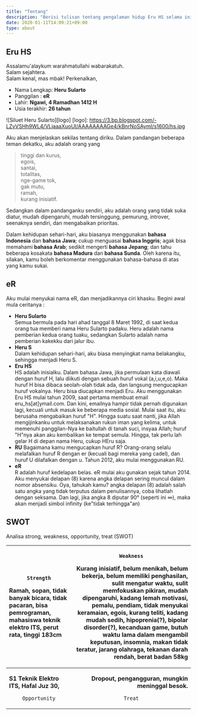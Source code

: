 ```yaml
---
title: "Tentang"
description: "Berisi tulisan tentang pengalaman hidup Eru HS selama ini"
date: 2020-01-11T14:09:21+09:00
type: about
---
```


## Eru HS
Assalamu'alaykum warahmatullahi wabarakatuh.  
Salam sejahtera.  
Salam kenal, mas mbak! Perkenalkan,

* Nama Lengkap: **Heru Sularto**
* Panggilan : **eR**
* Lahir: **Ngawi, 4 Ramadhan 1412 H**
* Usia terakhir: **26 tahun**

![Siluet Heru Sularto][logo]
[logo]: https://3.bp.blogspot.com/-LZyVSHh9WL4/VLjaaaXuoUI/AAAAAAAAGe4/kBnrNoSAymI/s1600/hs.jpg

Aku akan menjelaskan sekilas tentang diriku. Dalam pandangan beberapa teman dekatku, aku adalah orang yang

> tinggi dan kurus,  
> egois,  
> santai,  
> totalitas,  
> nge-game tok,  
> gak mutu,  
> ramah,  
> kurang inisiatif.

Sedangkan dalam pandanganku sendiri, aku adalah orang yang tidak suka diatur, mudah dipengaruhi, mudah tersinggung, pemurung, introver, seenaknya sendiri, dan mengabaikan prioritas.

Dalam kehidupan sehari-hari, aku biasanya menggunakan **bahasa Indonesia** dan **bahasa Jawa**; cukup menguasai **bahasa Inggris**; agak bisa memahami **bahasa Arab**; sedikit mengerti **bahasa Jepang**; dan tahu beberapa kosakata **bahasa Madura** dan **bahasa Sunda**. Oleh karena itu, silakan, kamu boleh berkomentar menggunakan bahasa-bahasa di atas yang kamu sukai.


## eR
Aku mulai menyukai nama eR, dan menjadikannya ciri khasku. Begini awal mula ceritanya :  

* **Heru Sularto**  
Semua bermula pada hari ahad tanggal 8 Maret 1992, di saat kedua orang tua memberi nama Heru Sularto padaku. Heru adalah nama pemberian kedua orang tuaku, sedangkan Sularto adalah nama pemberian kakekku dari jalur ibu.
* **Heru S**  
Dalam kehidupan sehari-hari, aku biasa menyingkat nama belakangku, sehingga menjadi Heru S.
* **Eru HS**  
HS adalah inisialku. Dalam bahasa Jawa, jika permulaan kata diawali dengan huruf H, lalu diikuti dengan sebuah huruf vokal (a,i,u,e,o). Maka huruf H bisa dibaca seolah-olah tidak ada, dan langsung mengucapkan huruf vokalnya. Heru bisa diucapkan menjadi Eru.
Aku menggunakan Eru HS mulai tahun 2009, saat pertama membuat email eru_hs[at]ymail.com. Dan kini, emailnya hampir tidak pernah digunakan lagi, kecuali untuk masuk ke beberapa media sosial.
Mulai saat itu, aku berusaha mengabaikan huruf "H". Hingga suatu saat nanti, jika Allah mengijinkanku untuk melaksanakan rukun iman yang kelima, untuk memenuhi panggilan-Nya ke baitullah di tanah suci, insyaa Allah; huruf "H"nya akan aku kembalikan ke tempat semula. Hingga, tak perlu lah gelar H di depan nama Heru, cukup HEru saja.
* **RU**
Bagaimana kamu mengucapkan huruf R? Orang-orang selalu melafalkan huruf R dengan er (kecuali bagi mereka yang cadel), dan huruf U dilafalkan dengan u. Tahun 2012, aku mulai menggunakan RU.
* **eR**  
R adalah huruf kedelapan belas. eR mulai aku gunakan sejak tahun 2014. Aku menyukai delapan (8) karena angka delapan sering muncul dalam nomor absensiku. Oya, tahukah kamu? angka delapan (8) adalah salah satu angka yang tidak terputus dalam penulisannya, coba lihatlah dengan seksama. Dan lagi, jika angka 8 diputar 90° (seperti ini ∞), maka akan menjadi simbol infinity (ke"tidak terhingga"an)

## SWOT
Analisa strong, weakness, opportunity, treat (SWOT) 

| <p style="text-align: center">`Strength`</p> <p style="text-align: left">Ramah, sopan, tidak banyak bicara, tidak pacaran, bisa pemrograman, mahasiswa teknik elektro ITS, perut rata, tinggi 183cm</p> | <p style="text-align: center">`Weakness`</p> <p style="text-align: right">Kurang inisiatif, belum menikah, belum bekerja, belum memiliki penghasilan, sulit mengatur waktu, sulit memfokuskan pikiran, mudah dipengaruhi, kadang lemah motivasi, pemalu, pendiam, tidak menyukai keramaian, egois, kurang teliti, kadang mudah sedih, hipoprenia(?), bipolar disorder(?), kecanduan game, butuh waktu lama dalam mengambil keputusan, insomnia, makan tidak teratur, jarang olahraga, tekanan darah rendah, berat badan 58kg</p> |
|----------|----------|
|<p style="text-align: left">**S1 Teknik Elektro ITS, Hafal Juz 30,**</p><p style="text-align: center">`Opportunity`<p/>| <p style="text-align: right">**Dropout, pengangguran, mungkin meninggal besok.**</p><p style="text-align: center">`Treat`<p/>|


